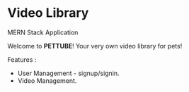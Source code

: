 # Video Library
MERN Stack Application

Welcome to **PETTUBE**! Your very own video library for pets!

Features : 
- User Management - signup/signin.
- Video Management.